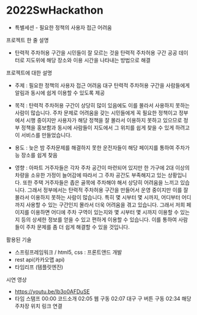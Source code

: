 # 2022SwHackathon

- 특별세션 - 필요한 정책의 사용자 접근 어려움

프로젝트 한 줄 설명
- 탄력적 주차허용 구간을 시민들이 잘 모르는 것을 탄력적 주차허용 구간 공공 데이터로 지도위에 해당 장소와 이용 시간을 나타내는 방법으로 해결

프로젝트에 대한 설명
- 주제 : 필요한 정책의 사용자 접근 어려움
대구 탄력적 주차허용 구간을 사람들에게 알림과 동시에 쉽게 이용할 수 있도록 제공

- 목적 : 탄력적 주차허용 구간이 상당히 많이 있음에도 이를 몰라서 사용하지 못하는 사람이 많습니다. 주차 문제로 어려움을 갖는 시민들에게 꼭 필요한 정책이고 정부에서 시행 중이지만 사용자가 해당 정책을 잘 몰라서 이용하지 못하고 있으므로 정부 정책을 홍보함과 동시에 사람들이 지도에서 그 위치를 쉽게 찾을 수 있게 하려고 이 서비스를 만들었습니다.

- 용도 : 늦은 밤 주차문제를 해결하지 못한 운전자들이 해당 페이지를 통하여 주차가능 장소를 쉽게 찾음

- 영향 : 아파트 거주자들은 각자 주차 공간이 마련되어 있지만 한 가구에 2대 이상의 차량을 소유한 가정이 늘어감에 따라서 그 주차 공간도 부족해지고 있는 상황입니다. 또한 주택 거주자들은 좁은 골목에 주차해야 해서 상당히 어려움을 느끼고 있습니다. 그래서 정부에서는 탄력적 주차허용 구간을 만들어서 운영 중이지만 이를 잘 몰라서 이용하지 못하는 사람이 많습니다. 특히 몇 시부터 몇 시까지, 어디부터 어디까지 사용할 수 있는 구간인지 몰라서 더욱 어려움을 겪고 있습니다. 그래서 저희 페이지를 이용하면 어디에 주차 구역이 있는지와 몇 시부터 몇 시까지 이용할 수 있는지 등의 상세한 정보를 얻을 수 있고 편하게 이용할 수 있습니다. 이를 통하여 사람들이 주차 문제를 좀 더 쉽게 해결할 수 있을 것입니다.

활용된 기술
-  스프링프레임워크 / html5, css : 프론트앤드 개발
- rest api(카카오맵 api)
- 타임리프 (템플릿엔진)

시연 영상
- https://youtu.be/lb3o0AFDuSE
- 타임 스탬프
	00:00 코드소개
	02:05 웹 구동
	02:07 대구 구 버튼 구동
	02:34 해당 주차장 위치 링크 연결
